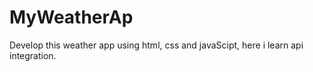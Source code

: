 # MyWeatherAp
Develop this weather app using html, css and javaScipt, here i learn api integration.

